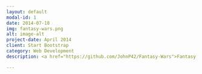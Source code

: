 ```yaml
---
layout: default
modal-id: 1
date: 2014-07-18
img: fantasy-wars.png
alt: image-alt
project-date: April 2014
client: Start Bootstrap
category: Web Development
description: <a href="https://github.com/JohnP42/Fantasy-Wars">Fantasy Wars</a> is a turn-based strategy game programmed in Javascript using the Phaser framework. This was and idea that I pitched for the final project at Dev Bootcamp and it was written in 8 days by a team of four. I oversaw the project as the tech lead and was responsible for programming the core game mechanics. Furthermore, I was the head game designer and created the unit spritesheet from scratch.

---
```

